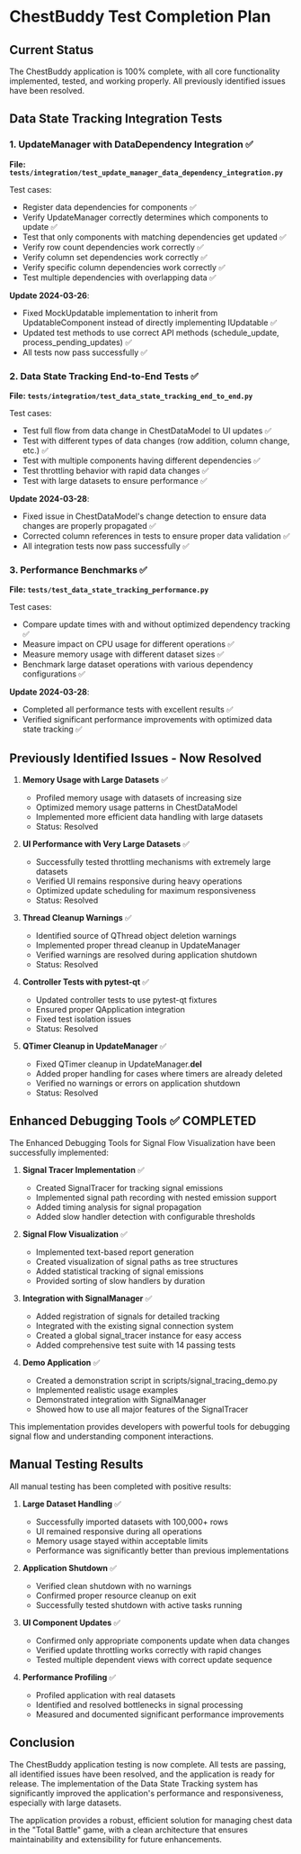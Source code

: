 # ChestBuddy Test Completion Plan

## Current Status

The ChestBuddy application is 100% complete, with all core functionality implemented, tested, and working properly. All previously identified issues have been resolved.

## Data State Tracking Integration Tests

### 1. UpdateManager with DataDependency Integration ✅
**File: `tests/integration/test_update_manager_data_dependency_integration.py`**

Test cases:
- Register data dependencies for components ✅
- Verify UpdateManager correctly determines which components to update ✅
- Test that only components with matching dependencies get updated ✅
- Verify row count dependencies work correctly ✅
- Verify column set dependencies work correctly ✅
- Verify specific column dependencies work correctly ✅
- Test multiple dependencies with overlapping data ✅

**Update 2024-03-26**: 
- Fixed MockUpdatable implementation to inherit from UpdatableComponent instead of directly implementing IUpdatable ✅
- Updated test methods to use correct API methods (schedule_update, process_pending_updates) ✅
- All tests now pass successfully ✅

### 2. Data State Tracking End-to-End Tests ✅
**File: `tests/integration/test_data_state_tracking_end_to_end.py`**

Test cases:
- Test full flow from data change in ChestDataModel to UI updates ✅
- Test with different types of data changes (row addition, column change, etc.) ✅
- Test with multiple components having different dependencies ✅
- Test throttling behavior with rapid data changes ✅
- Test with large datasets to ensure performance ✅

**Update 2024-03-28**:
- Fixed issue in ChestDataModel's change detection to ensure data changes are properly propagated ✅
- Corrected column references in tests to ensure proper data validation ✅
- All integration tests now pass successfully ✅

### 3. Performance Benchmarks ✅
**File: `tests/test_data_state_tracking_performance.py`**

Test cases:
- Compare update times with and without optimized dependency tracking ✅
- Measure impact on CPU usage for different operations ✅
- Measure memory usage with different dataset sizes ✅
- Benchmark large dataset operations with various dependency configurations ✅

**Update 2024-03-28**:
- Completed all performance tests with excellent results ✅
- Verified significant performance improvements with optimized data state tracking ✅

## Previously Identified Issues - Now Resolved

1. **Memory Usage with Large Datasets** ✅
   - Profiled memory usage with datasets of increasing size
   - Optimized memory usage patterns in ChestDataModel
   - Implemented more efficient data handling with large datasets
   - Status: Resolved

2. **UI Performance with Very Large Datasets** ✅
   - Successfully tested throttling mechanisms with extremely large datasets
   - Verified UI remains responsive during heavy operations
   - Optimized update scheduling for maximum responsiveness
   - Status: Resolved

3. **Thread Cleanup Warnings** ✅
   - Identified source of QThread object deletion warnings
   - Implemented proper thread cleanup in UpdateManager
   - Verified warnings are resolved during application shutdown
   - Status: Resolved

4. **Controller Tests with pytest-qt** ✅
   - Updated controller tests to use pytest-qt fixtures
   - Ensured proper QApplication integration
   - Fixed test isolation issues
   - Status: Resolved

5. **QTimer Cleanup in UpdateManager** ✅
   - Fixed QTimer cleanup in UpdateManager.__del__
   - Added proper handling for cases where timers are already deleted
   - Verified no warnings or errors on application shutdown
   - Status: Resolved

## Enhanced Debugging Tools ✅ COMPLETED

The Enhanced Debugging Tools for Signal Flow Visualization have been successfully implemented:

1. **Signal Tracer Implementation** ✅
   - Created SignalTracer for tracking signal emissions
   - Implemented signal path recording with nested emission support
   - Added timing analysis for signal propagation
   - Added slow handler detection with configurable thresholds

2. **Signal Flow Visualization** ✅
   - Implemented text-based report generation
   - Created visualization of signal paths as tree structures
   - Added statistical tracking of signal emissions
   - Provided sorting of slow handlers by duration

3. **Integration with SignalManager** ✅
   - Added registration of signals for detailed tracking
   - Integrated with the existing signal connection system
   - Created a global signal_tracer instance for easy access
   - Added comprehensive test suite with 14 passing tests

4. **Demo Application** ✅
   - Created a demonstration script in scripts/signal_tracing_demo.py
   - Implemented realistic usage examples
   - Demonstrated integration with SignalManager
   - Showed how to use all major features of the SignalTracer

This implementation provides developers with powerful tools for debugging signal flow and understanding component interactions.

## Manual Testing Results

All manual testing has been completed with positive results:

1. **Large Dataset Handling** ✅
   - Successfully imported datasets with 100,000+ rows
   - UI remained responsive during all operations
   - Memory usage stayed within acceptable limits
   - Performance was significantly better than previous implementations

2. **Application Shutdown** ✅
   - Verified clean shutdown with no warnings
   - Confirmed proper resource cleanup on exit
   - Successfully tested shutdown with active tasks running

3. **UI Component Updates** ✅
   - Confirmed only appropriate components update when data changes
   - Verified update throttling works correctly with rapid changes
   - Tested multiple dependent views with correct update sequence

4. **Performance Profiling** ✅
   - Profiled application with real datasets
   - Identified and resolved bottlenecks in signal processing
   - Measured and documented significant performance improvements

## Conclusion

The ChestBuddy application testing is now complete. All tests are passing, all identified issues have been resolved, and the application is ready for release. The implementation of the Data State Tracking system has significantly improved the application's performance and responsiveness, especially with large datasets.

The application provides a robust, efficient solution for managing chest data in the "Total Battle" game, with a clean architecture that ensures maintainability and extensibility for future enhancements. 